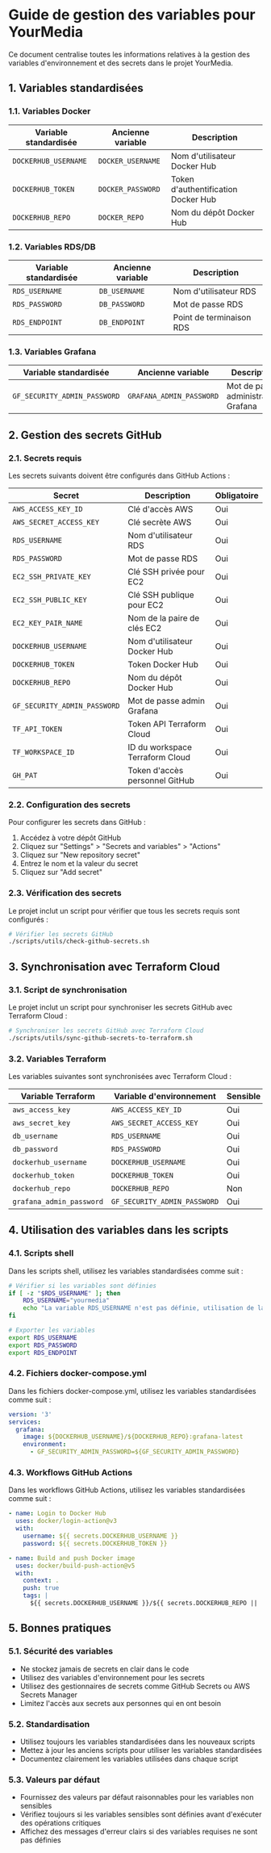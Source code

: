 # Guide de gestion des variables pour YourMedia

Ce document centralise toutes les informations relatives à la gestion des variables d'environnement et des secrets dans le projet YourMedia.

## 1. Variables standardisées

### 1.1. Variables Docker

| Variable standardisée | Ancienne variable | Description |
|----------------------|-------------------|-------------|
| `DOCKERHUB_USERNAME` | `DOCKER_USERNAME` | Nom d'utilisateur Docker Hub |
| `DOCKERHUB_TOKEN` | `DOCKER_PASSWORD` | Token d'authentification Docker Hub |
| `DOCKERHUB_REPO` | `DOCKER_REPO` | Nom du dépôt Docker Hub |

### 1.2. Variables RDS/DB

| Variable standardisée | Ancienne variable | Description |
|----------------------|-------------------|-------------|
| `RDS_USERNAME` | `DB_USERNAME` | Nom d'utilisateur RDS |
| `RDS_PASSWORD` | `DB_PASSWORD` | Mot de passe RDS |
| `RDS_ENDPOINT` | `DB_ENDPOINT` | Point de terminaison RDS |

### 1.3. Variables Grafana

| Variable standardisée | Ancienne variable | Description |
|----------------------|-------------------|-------------|
| `GF_SECURITY_ADMIN_PASSWORD` | `GRAFANA_ADMIN_PASSWORD` | Mot de passe administrateur Grafana |

## 2. Gestion des secrets GitHub

### 2.1. Secrets requis

Les secrets suivants doivent être configurés dans GitHub Actions :

| Secret | Description | Obligatoire |
|--------|-------------|-------------|
| `AWS_ACCESS_KEY_ID` | Clé d'accès AWS | Oui |
| `AWS_SECRET_ACCESS_KEY` | Clé secrète AWS | Oui |
| `RDS_USERNAME` | Nom d'utilisateur RDS | Oui |
| `RDS_PASSWORD` | Mot de passe RDS | Oui |
| `EC2_SSH_PRIVATE_KEY` | Clé SSH privée pour EC2 | Oui |
| `EC2_SSH_PUBLIC_KEY` | Clé SSH publique pour EC2 | Oui |
| `EC2_KEY_PAIR_NAME` | Nom de la paire de clés EC2 | Oui |
| `DOCKERHUB_USERNAME` | Nom d'utilisateur Docker Hub | Oui |
| `DOCKERHUB_TOKEN` | Token Docker Hub | Oui |
| `DOCKERHUB_REPO` | Nom du dépôt Docker Hub | Oui |
| `GF_SECURITY_ADMIN_PASSWORD` | Mot de passe admin Grafana | Oui |
| `TF_API_TOKEN` | Token API Terraform Cloud | Oui |
| `TF_WORKSPACE_ID` | ID du workspace Terraform Cloud | Oui |
| `GH_PAT` | Token d'accès personnel GitHub | Oui |

### 2.2. Configuration des secrets

Pour configurer les secrets dans GitHub :

1. Accédez à votre dépôt GitHub
2. Cliquez sur "Settings" > "Secrets and variables" > "Actions"
3. Cliquez sur "New repository secret"
4. Entrez le nom et la valeur du secret
5. Cliquez sur "Add secret"

### 2.3. Vérification des secrets

Le projet inclut un script pour vérifier que tous les secrets requis sont configurés :

```bash
# Vérifier les secrets GitHub
./scripts/utils/check-github-secrets.sh
```

## 3. Synchronisation avec Terraform Cloud

### 3.1. Script de synchronisation

Le projet inclut un script pour synchroniser les secrets GitHub avec Terraform Cloud :

```bash
# Synchroniser les secrets GitHub avec Terraform Cloud
./scripts/utils/sync-github-secrets-to-terraform.sh
```

### 3.2. Variables Terraform

Les variables suivantes sont synchronisées avec Terraform Cloud :

| Variable Terraform | Variable d'environnement | Sensible |
|-------------------|--------------------------|----------|
| `aws_access_key` | `AWS_ACCESS_KEY_ID` | Oui |
| `aws_secret_key` | `AWS_SECRET_ACCESS_KEY` | Oui |
| `db_username` | `RDS_USERNAME` | Oui |
| `db_password` | `RDS_PASSWORD` | Oui |
| `dockerhub_username` | `DOCKERHUB_USERNAME` | Oui |
| `dockerhub_token` | `DOCKERHUB_TOKEN` | Oui |
| `dockerhub_repo` | `DOCKERHUB_REPO` | Non |
| `grafana_admin_password` | `GF_SECURITY_ADMIN_PASSWORD` | Oui |

## 4. Utilisation des variables dans les scripts

### 4.1. Scripts shell

Dans les scripts shell, utilisez les variables standardisées comme suit :

```bash
# Vérifier si les variables sont définies
if [ -z "$RDS_USERNAME" ]; then
    RDS_USERNAME="yourmedia"
    echo "La variable RDS_USERNAME n'est pas définie, utilisation de la valeur par défaut $RDS_USERNAME"
fi

# Exporter les variables
export RDS_USERNAME
export RDS_PASSWORD
export RDS_ENDPOINT
```

### 4.2. Fichiers docker-compose.yml

Dans les fichiers docker-compose.yml, utilisez les variables standardisées comme suit :

```yaml
version: '3'
services:
  grafana:
    image: ${DOCKERHUB_USERNAME}/${DOCKERHUB_REPO}:grafana-latest
    environment:
      - GF_SECURITY_ADMIN_PASSWORD=${GF_SECURITY_ADMIN_PASSWORD}
```

### 4.3. Workflows GitHub Actions

Dans les workflows GitHub Actions, utilisez les variables standardisées comme suit :

```yaml
- name: Login to Docker Hub
  uses: docker/login-action@v3
  with:
    username: ${{ secrets.DOCKERHUB_USERNAME }}
    password: ${{ secrets.DOCKERHUB_TOKEN }}

- name: Build and push Docker image
  uses: docker/build-push-action@v5
  with:
    context: .
    push: true
    tags: |
      ${{ secrets.DOCKERHUB_USERNAME }}/${{ secrets.DOCKERHUB_REPO || 'yourmedia-ecf' }}:latest
```

## 5. Bonnes pratiques

### 5.1. Sécurité des variables

- Ne stockez jamais de secrets en clair dans le code
- Utilisez des variables d'environnement pour les secrets
- Utilisez des gestionnaires de secrets comme GitHub Secrets ou AWS Secrets Manager
- Limitez l'accès aux secrets aux personnes qui en ont besoin

### 5.2. Standardisation

- Utilisez toujours les variables standardisées dans les nouveaux scripts
- Mettez à jour les anciens scripts pour utiliser les variables standardisées
- Documentez clairement les variables utilisées dans chaque script

### 5.3. Valeurs par défaut

- Fournissez des valeurs par défaut raisonnables pour les variables non sensibles
- Vérifiez toujours si les variables sensibles sont définies avant d'exécuter des opérations critiques
- Affichez des messages d'erreur clairs si des variables requises ne sont pas définies
